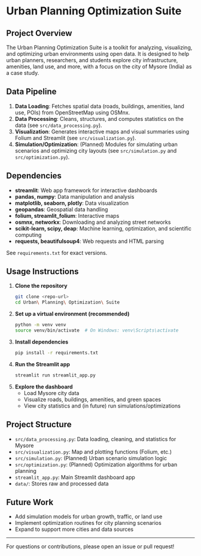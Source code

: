 # Urban Planning Optimization Suite

## Project Overview
The Urban Planning Optimization Suite is a toolkit for analyzing, visualizing, and optimizing urban environments using open data. It is designed to help urban planners, researchers, and students explore city infrastructure, amenities, land use, and more, with a focus on the city of Mysore (India) as a case study.

## Data Pipeline
1. **Data Loading**: Fetches spatial data (roads, buildings, amenities, land use, POIs) from OpenStreetMap using OSMnx.
2. **Data Processing**: Cleans, structures, and computes statistics on the data (see `src/data_processing.py`).
3. **Visualization**: Generates interactive maps and visual summaries using Folium and Streamlit (see `src/visualization.py`).
4. **Simulation/Optimization**: (Planned) Modules for simulating urban scenarios and optimizing city layouts (see `src/simulation.py` and `src/optimization.py`).

## Dependencies
- **streamlit**: Web app framework for interactive dashboards
- **pandas, numpy**: Data manipulation and analysis
- **matplotlib, seaborn, plotly**: Data visualization
- **geopandas**: Geospatial data handling
- **folium, streamlit_folium**: Interactive maps
- **osmnx, networkx**: Downloading and analyzing street networks
- **scikit-learn, scipy, deap**: Machine learning, optimization, and scientific computing
- **requests, beautifulsoup4**: Web requests and HTML parsing

See `requirements.txt` for exact versions.

## Usage Instructions
1. **Clone the repository**
   ```bash
   git clone <repo-url>
   cd Urban\ Planning\ Optimization\ Suite
   ```
2. **Set up a virtual environment (recommended)**
   ```bash
   python -m venv venv
   source venv/bin/activate  # On Windows: venv\Scripts\activate
   ```
3. **Install dependencies**
   ```bash
   pip install -r requirements.txt
   ```
4. **Run the Streamlit app**
   ```bash
   streamlit run streamlit_app.py
   ```
5. **Explore the dashboard**
   - Load Mysore city data
   - Visualize roads, buildings, amenities, and green spaces
   - View city statistics and (in future) run simulations/optimizations

## Project Structure
- `src/data_processing.py`: Data loading, cleaning, and statistics for Mysore
- `src/visualization.py`: Map and plotting functions (Folium, etc.)
- `src/simulation.py`: (Planned) Urban scenario simulation logic
- `src/optimization.py`: (Planned) Optimization algorithms for urban planning
- `streamlit_app.py`: Main Streamlit dashboard app
- `data/`: Stores raw and processed data

## Future Work
- Add simulation models for urban growth, traffic, or land use
- Implement optimization routines for city planning scenarios
- Expand to support more cities and data sources

---
For questions or contributions, please open an issue or pull request!
